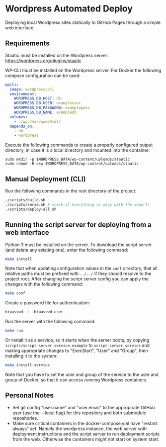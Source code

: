 # Wordpress Automated Deploy

Deploying local Wordpress sites statically to GitHub Pages through a simple web interface.

## Requirements

Staatic must be installed on the Wordpress server: https://wordpress.org/plugins/staatic

WP-CLI must be installed on the Wordpress server.
For Docker the following compose configuration can be used:

```yaml
wpcli:
  image: wordpress:cli
  environment:
    WORDPRESS_DB_HOST: db
    WORDPRESS_DB_USER: exampleuser
    WORDPRESS_DB_PASSWORD: examplepass
    WORDPRESS_DB_NAME: exampledb
  volumes:
    - ./wp:/var/www/html/
  depends_on:
    - db
    - wordpress
```

Execute the following commands to create a properly configured output directory,
in case it is a local directory and mounted into the container:

```
sudo mkdir -p $WORDPRESS_DATA/wp-content/uploads/staatic
sudo chmod -R o+w $WORDPRESS_DATA/wp-content/uploads/staatic
```

## Manual Deployment (CLI)

Run the following commands in the root directory of the project:
```sh
./scripts/build.sh
./scripts/serve.sh # check if everything is okay with the export!
./scripts/deploy-all.sh
```

## Running the script server for deploying from a web interface

Python 3 must be installed on the server.
To download the script server (and delete any existing one), enter the following command:

```sh
make install
```

Note that when updating configuration values in the `conf` directory,
that all relative paths must be prefixed with `../../` if they should resolve to the project root.
After changing the script server config you can apply the changes with the following command:

```sh
make conf
```

Create a password file for authentication:

```sh
htpasswd -c .htpasswd user
```

Run the server with the following command:

```sh
make run
```

Or install it as a service, so it starts when the server boots,
by copying `scripts/script-server.service.example` to `script-server.service`
and making appropriate changes to "ExecStart", "User" and "Group",
then installing it to the system:

```sh
make install-service
```

Note that you have to set the user and group of the service to the user and group of Docker,
so that it can access running Wordpress containers.

## Personal Notes

- Set git config "user.name" and "user.email" to the appropriate GitHub user (use the --local flag)
  for this repository and both submodule repositories.
- Make sure critical containers in the docker-compose.yml have "restart: always" set.
  Namely the wordpress instance, the web server with deployment instructions
  and the script server to run deployment scripts from the web.
  Otherwise the containers might not start on system start.
